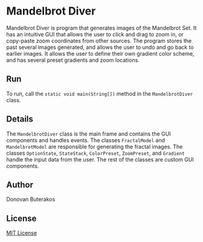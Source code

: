 # Mandelbrot Diver

Mandelbrot Diver is program that generates images of the Mandelbrot Set.
It has an intuitive GUI that allows the user to click and drag to zoom in, 
or copy-paste zoom coordinates from other sources.
The program stores the past several images generated, and allows the user to
undo and go back to earlier images.
It allows the user to define their own gradient color scheme,
and has several preset gradients and zoom locations.

## Run

To run, call the `static void main(String[])` method in the `MandelbrotDiver` class.

## Details

The `MandelbrotDiver` class is the main frame and contains the GUI components and handles events.
The classes `FractalModel` and `MandelbrotModel` are responsible for generating the fractal images.
The classes `OptionState`, `StateStack`, `ColorPreset`, `ZoomPreset`, and `Gradient` handle the input data from the user.
The rest of the classes are custom GUI components.

## Author

Donovan Buterakos

## License

[MIT License](https://opensource.org/license/mit/)
